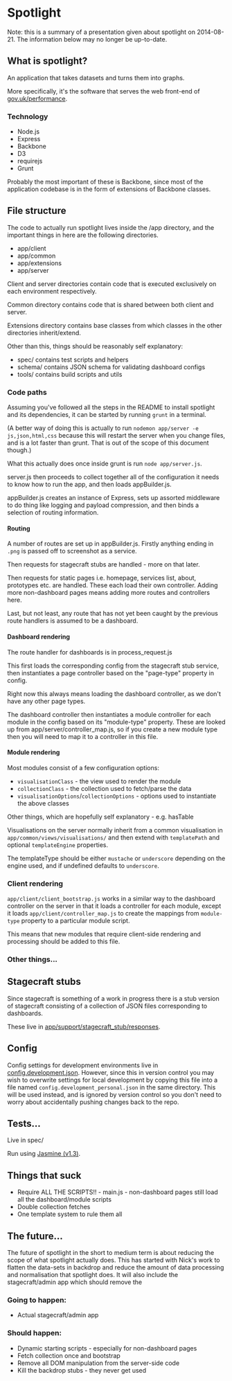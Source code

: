 # Spotlight

Note: this is a summary of a presentation given about spotlight on 2014-08-21. The information below may no longer be up-to-date.

## What is spotlight?

An application that takes datasets and turns them into graphs.

More specifically, it's the software that serves the web front-end of [gov.uk/performance](https://gov.uk/performance).

### Technology

* Node.js
* Express
* Backbone
* D3
* requirejs
* Grunt

Probably the most important of these is Backbone, since most of the application codebase is in the form of extensions of Backbone classes.

## File structure

The code to actually run spotlight lives inside the /app directory, and the important things in here are the following directories.

* app/client
* app/common
* app/extensions
* app/server

Client and server directories contain code that is executed exclusively on each environment respectively.

Common directory contains code that is shared between both client and server.

Extensions directory contains base classes from which classes in the other directories inherit/extend.

Other than this, things should be reasonably self explanatory:

* spec/ contains test scripts and helpers
* schema/ contains JSON schema for validating dashboard configs
* tools/ contains build scripts and utils

### Code paths

Assuming you've followed all the steps in the README to install spotlight and its dependencies, it can be started by running `grunt` in a terminal.

(A better way of doing this is actually to run `nodemon app/server -e js,json,html,css` because this will restart the server when you change files, and is a lot faster than grunt. That is out of the scope of this document though.)

What this actually does once inside grunt is run `node app/server.js`.

server.js then proceeds to collect together all of the configuration it needs to know how to run the app, and then loads appBuilder.js.

appBuilder.js creates an instance of Express, sets up assorted middleware to do thing like logging and payload compression, and then binds a selection of routing information.

#### Routing

A number of routes are set up in appBuilder.js. Firstly anything ending in `.png` is passed off to screenshot as a service.

Then requests for stagecraft stubs are handled - more on that later.

Then requests for static pages i.e. homepage, services list, about, prototypes etc. are handled. These each load their own controller. Adding more non-dashboard pages means adding more routes and controllers here.

Last, but not least, any route that has not yet been caught by the previous route handlers is assumed to be a dashboard.

#### Dashboard rendering

The route handler for dashboards is in process_request.js

This first loads the corresponding config from the stagecraft stub service, then instantiates a page controller based on the "page-type" property in config.

Right now this always means loading the dashboard controller, as we don't have any other page types.

The dashboard controller then instantiates a module controller for each module in the config based on its "module-type" property. These are looked up from app/server/controller_map.js, so if you create a new module type then you will need to map it to a controller in this file.

#### Module rendering

Most modules consist of a few configuration options:

* `visualisationClass` - the view used to render the module
* `collectionClass` - the collection used to fetch/parse the data
* `visualisationOptions`/`collectionOptions` - options used to instantiate the above classes

Other things, which are hopefully self explanatory - e.g. hasTable

Visualisations on the server normally inherit from a common visualisation in `app/common/views/visualisations/` and then extend with `templatePath` and optional `templateEngine` properties.

The templateType should be either `mustache` or `underscore` depending on the engine used, and if undefined defaults to `underscore`.

### Client rendering

`app/client/client_bootstrap.js` works in a similar way to the dashboard controller on the server in that it loads a controller for each module, except it loads `app/client/controller_map.js` to create the mappings from `module-type` property to a particular module script.

This means that new modules that require client-side rendering and processing should be added to this file.

### Other things...

## Stagecraft stubs

Since stagecraft is something of a work in progress there is a stub version of stagecraft consisting of a collection of JSON files corresponding to dashboards.

These live in [app/support/stagecraft_stub/responses](https://github.com/alphagov/spotlight/tree/master/app/support/stagecraft_stub/responses).

## Config

Config settings for development environments live in [config.development.json](https://github.com/alphagov/spotlight/blob/master/config/config.development.json). However, since this in version control you may wish to overwrite settings for local development by copying this file into a file named `config.development_personal.json` in the same directory. This will be used instead, and is ignored by version control so you don't need to worry about accidentally pushing changes back to the repo.

## Tests...

Live in spec/

Run using [Jasmine (v1.3)](http://jasmine.github.io/1.3/introduction.html).

## Things that suck

* Require ALL THE SCRIPTS!! - main.js - non-dashboard pages still load all the dashboard/module scripts
* Double collection fetches
* One template system to rule them all

## The future...

The future of spotlight in the short to medium term is about reducing the scope of what spotlight actually does.
This has started with Nick's work to flatten the data-sets in backdrop and reduce the amount of data processing and normalisation that spotlight does.
It will also include the stagecraft/admin app which should remove the

### Going to happen:

* Actual stagecraft/admin app

### Should happen:

* Dynamic starting scripts - especially for non-dashboard pages
* Fetch collection once and bootstrap
* Remove all DOM manipulation from the server-side code
* Kill the backdrop stubs - they never get used

